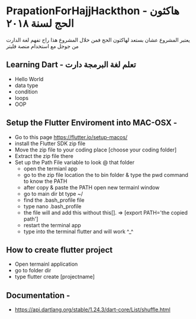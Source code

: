 # PrapationForHajjHackthon - هاكثون الحج لسنة ٢٠١٨
يعتبر المشروع عشان بستعد لهاكثون  الحج  فمن خلال المشروع هذا راح تفهم لغة الدارت من جوجل مع استخدام منصة فليتر

## Learning Dart - تعلم لغة البرمجة دارت
* Hello World 
* data type 
* condition 
* loops 
* OOP 

## Setup the Flutter Enviroment into MAC-OSX - 
* Go to this page https://flutter.io/setup-macos/
* install the Flutter SDK zip file 
* Move the zip file to your coding place [choose your coding folder]
* Extract the zip file there 
* Set up the Path File variable to look @ that folder 
  - open the termianl app 
  - go to the zip file location the to bin folder & type the pwd command to know the PATH
  - after copy & paste the PATH open new termainl window 
  - go to main dir bt type ~/ 
  - find the .bash_profile file 
  - type nano .bash_profile 
  - the file will and add this without this[].  => [export PATH='the copied path']
  - restart the terminal app 
  - type into the terminal flutter and will work ^_^
  
## How to create flutter project 
* Open termainl application 
* go to folder dir 
* type flutter create [projectname]



## Documentation - 
* https://api.dartlang.org/stable/1.24.3/dart-core/List/shuffle.html
